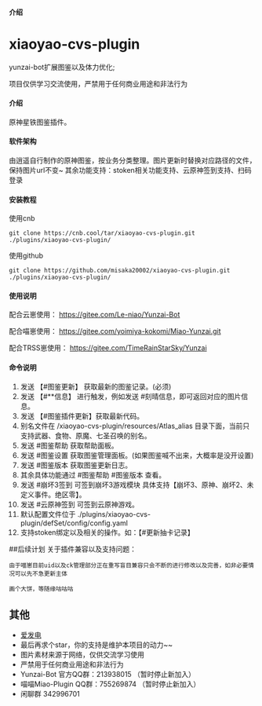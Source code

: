 #### 介绍
# xiaoyao-cvs-plugin

yunzai-bot扩展图鉴以及体力优化; 

项目仅供学习交流使用，严禁用于任何商业用途和非法行为

#### 介绍

原神星铁图鉴插件。

#### 软件架构
由逍遥自行制作的原神图鉴，按业务分类整理。图片更新时替换对应路径的文件，保持图片url不变~
其余功能支持：stoken相关功能支持、云原神签到支持、扫码登录

#### 安装教程
使用cnb
```
git clone https://cnb.cool/tar/xiaoyao-cvs-plugin.git ./plugins/xiaoyao-cvs-plugin/
```
使用github
```
git clone https://github.com/misaka20002/xiaoyao-cvs-plugin.git ./plugins/xiaoyao-cvs-plugin/
```


#### 使用说明
 配合云崽使用： https://gitee.com/Le-niao/Yunzai-Bot
 
 配合喵崽使用： https://gitee.com/yoimiya-kokomi/Miao-Yunzai.git
 
 配合TRSS崽使用： https://gitee.com/TimeRainStarSky/Yunzai
 
#### 命令说明
1. 发送 【#图鉴更新】 获取最新的图鉴记录。(必须)
2. 发送 【#**信息】 进行触发，例如发送 #刻晴信息，即可返回对应的图片信息。
3. 发送 【#图鉴插件更新】获取最新代码。
4. 别名文件在 /xiaoyao-cvs-plugin/resources/Atlas_alias 目录下面，当前只支持武器、食物、原魔、七圣召唤的别名。
6. 发送 #图鉴帮助 获取帮助面板。
7. 发送 #图鉴设置 获取图鉴管理面板。(如果图鉴喊不出来，大概率是没开设置)
8. 发送 #图鉴版本 获取图鉴更新日志。
9. 其余具体功能通过 #图鉴帮助 #图鉴版本 查看。
10. 发送 #崩坏3签到 可签到崩坏3游戏模块 具体支持【崩坏3、原神、崩坏2、未定义事件。绝区零】。
11. 发送 #云原神签到 可签到云原神游戏。
12. 默认配置文件位于 ./plugins/xiaoyao-cvs-plugin/defSet/config/config.yaml
13. 支持stoken绑定以及相关的操作。如：【#更新抽卡记录】

##后续计划
   关于插件兼容以及支持问题：
 
    由于喵崽目前uid以及ck管理部分正在重写盲目兼容只会不断的进行修改以及完善，如非必要情况可以先不急更新主体
    
    画个大饼，等随缘咕咕咕
## 其他
<!---
- 有什么问题、Bug，或有其它建议，欢迎提 [issue](https://github.com/Ctrlcvs/xiaoyao-cvs-plugin/issues)
-->
- [爱发电](https://afdian.net/a/Ctrlcvs)
- 最后再求个star，你的支持是维护本项目的动力~~
- 图片素材来源于网络，仅供交流学习使用
- 严禁用于任何商业用途和非法行为
- Yunzai-Bot 官方QQ群：213938015 （暂时停止新加入）
- 喵喵Miao-Plugin QQ群：755269874 （暂时停止新加入）
- 闲聊群 342996701
